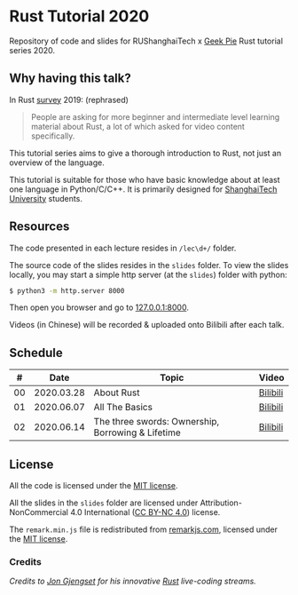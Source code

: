 # Rust Tutorial 2020

Repository of code and slides for RUShanghaiTech x [Geek Pie](https://github.com/ShanghaitechGeekPie) Rust tutorial series 2020.

## Why having this talk?

In Rust [survey](https://blog.rust-lang.org/2020/04/17/Rust-survey-2019.html) 2019: (rephrased)

> People are asking for more beginner and intermediate level learning material about Rust, a lot of which asked for video content specifically.

This tutorial series aims to give a thorough introduction to Rust, not just an overview of the language.

This tutorial is suitable for those who have basic knowledge about at least one language in Python/C/C++. It is primarily designed for [ShanghaiTech University](http://www.shanghaitech.edu.cn/) students.

## Resources

The code presented in each lecture resides in `/lec\d+/` folder. 

The source code of the slides resides in the `slides` folder.
To view the slides locally, you may start a simple http server (at the `slides`) folder with python:
```bash
$ python3 -m http.server 8000
```
Then open you browser and go to [127.0.0.1:8000](http://127.0.0.1:8000).

Videos (in Chinese) will be recorded & uploaded onto Bilibili after each talk.

## Schedule

|#| Date | Topic | Video |
|-|-|-|-|
| 00 | 2020.03.28 | About Rust | [Bilibili](https://www.bilibili.com/video/BV1ti4y1b7xy) |
| 01 | 2020.06.07 | All The Basics | [Bilibili](https://b23.tv/BEUXuN) |
| 02 | 2020.06.14 | The three swords: Ownership, Borrowing & Lifetime | [Bilibili](https://www.bilibili.com/video/BV1vK411n7A6/) |

## License

All the code is licensed under the [MIT license](https://github.com/superobertking/rust-tut/blob/master/LICENSE-MIT).

All the slides in the `slides` folder are licensed under Attribution-NonCommercial 4.0 International ([CC BY-NC 4.0](https://github.com/superobertking/rust-tut/blob/master/LICENSE-CC-BY-NC)) license.

The `remark.min.js` file is redistributed from [remarkjs.com](https://remarkjs.com), licensed under the [MIT license](https://github.com/gnab/remark/blob/develop/LICENSE).

### Credits

*Credits to [Jon Gjengset](https://github.com/jonhoo) for his innovative [Rust](https://github.com/rust-lang/rust) live-coding streams.*

